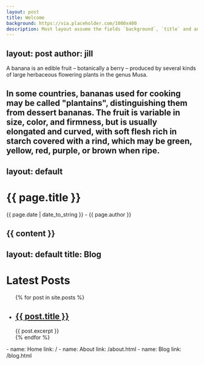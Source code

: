 ```yaml
---
layout: post
title: Welcome
background: https://via.placeholder.com/1000x400
description: Most layout assume the fields `background`, `title` and an optional `description`
---
```

layout: post
author: jill
---
A banana is an edible fruit – botanically a berry – produced by several kinds
of large herbaceous flowering plants in the genus Musa.

In some countries, bananas used for cooking may be called "plantains",
distinguishing them from dessert bananas. The fruit is variable in size, color,
and firmness, but is usually elongated and curved, with soft flesh rich in
starch covered with a rind, which may be green, yellow, red, purple, or brown
when ripe.
---
layout: default
---
<h1>{{ page.title }}</h1>
<p>{{ page.date | date_to_string }} - {{ page.author }}</p>

{{ content }}
---
layout: default
title: Blog
---
<h1>Latest Posts</h1>

<ul>
  {% for post in site.posts %}
    <li>
      <h2><a href="{{ post.url }}">{{ post.title }}</a></h2>
      {{ post.excerpt }}
    </li>
  {% endfor %}
  
</ul>
- name: Home
  link: /
- name: About
  link: /about.html
- name: Blog
  link: /blog.html
